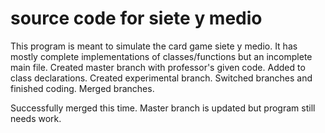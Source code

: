 # source code for siete y medio
This program is meant to simulate the card game siete y medio. It has mostly complete implementations of classes/functions but an incomplete main file.
Created master branch with professor's given code. Added to class declarations.
Created experimental branch. Switched branches and finished coding.
Merged branches.

Successfully merged this time. Master branch is updated but program still needs work.
